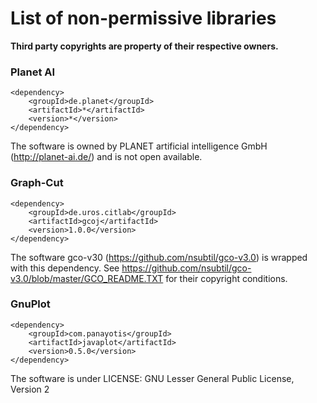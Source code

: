 # List of non-permissive libraries
__Third party copyrights are property of their respective owners.__
### Planet AI
```
<dependency>
    <groupId>de.planet</groupId>
    <artifactId>*</artifactId>
    <version>*</version>
</dependency>
```
The software is owned by PLANET artificial intelligence GmbH (http://planet-ai.de/) and is not open available.
### Graph-Cut
```
<dependency>
    <groupId>de.uros.citlab</groupId>
    <artifactId>gcoj</artifactId>
    <version>1.0.0</version>
</dependency>
```
The software gco-v30 (https://github.com/nsubtil/gco-v3.0) is wrapped with this dependency. See https://github.com/nsubtil/gco-v3.0/blob/master/GCO_README.TXT for their copyright conditions.
### GnuPlot
```
<dependency>
    <groupId>com.panayotis</groupId>
    <artifactId>javaplot</artifactId>
    <version>0.5.0</version>
</dependency>
```
The software is under LICENSE: GNU Lesser General Public License, Version 2
